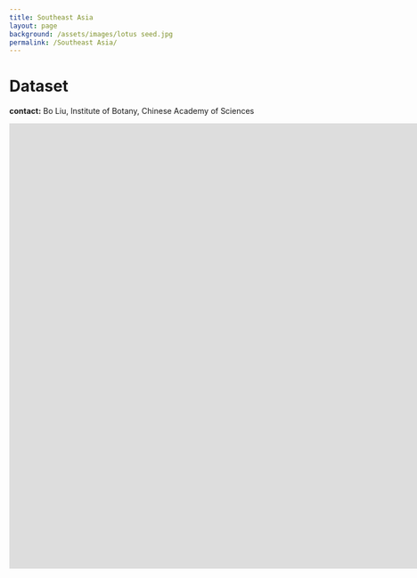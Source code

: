 ```yaml
---
title: Southeast Asia
layout: page
background: /assets/images/lotus seed.jpg
permalink: /Southeast Asia/
---
```

# Dataset
**contact:** Bo Liu, Institute of Botany, Chinese Academy of Sciences



<iframe src="https://www.baidu.com/" width="2000px" height="800px" frameborder="no"  border="0"> </iframe>
